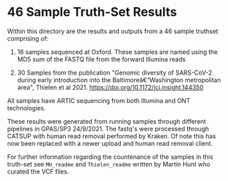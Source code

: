 # 46 Sample Truth-Set Results

Within this directory are the results and outputs from a 46 sample truthset comprising of:
1. 16 samples sequenced at Oxford. These samples are named using the MD5 sum of the FASTQ file from the forward Illumina reads
 

2. 30 Samples from the publication "Genomic diversity of SARS-CoV-2 during early introduction into the Baltimoreâ€“Washington metropolitan area", Thielen et al 2021. https://doi.org/10.1172/jci.insight.144350

All samples have ARTIC sequencing from both Illumina and ONT technologies.

These results were generated from running samples through different pipelines in GPAS/SP3 24/9/2021. The fastq's were processed through CATSUP with human read removal performed by Kraken. Of note this has now been replaced with a newer upload and human read removal client. 

For further information regarding the countenance of the samples in this truth-set see `MH_readme` and `Thielen_readme` written by Martin Hunt who curated the VCF files.

